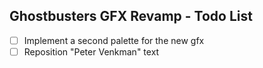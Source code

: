 ## Ghostbusters GFX Revamp - Todo List

- [ ] Implement a second palette for the new gfx
- [ ] Reposition "Peter Venkman" text